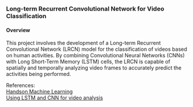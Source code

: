 ### Long-term Recurrent Convolutional Network for Video Classification

#### Overview
This project involves the development of a Long-term Recurrent Convolutional Network (LRCN) model for the classification of videos based on human activities. By combining Convolutional Neural Networks (CNNs) with Long Short-Term Memory (LSTM) cells, the LRCN is capable of spatially and temporally analyzing video frames to accurately predict the activities being performed.

References:  
[Handson Machine Learning](https://github.com/ageron/handson-ml3)  
[Using LSTM and CNN for video analysis](https://www.kaggle.com/sharjeelmazhar)
